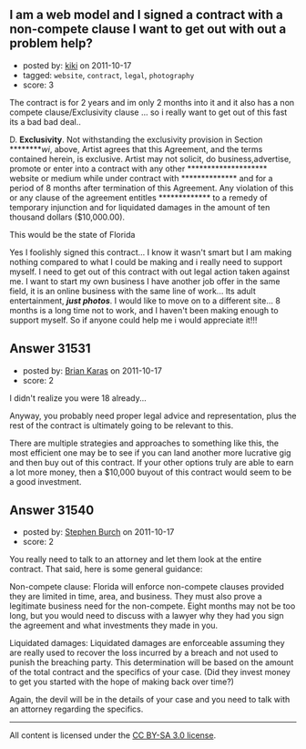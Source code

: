## I am a web model and I signed a contract with a non-compete clause I want to get out with out a problem help?

- posted by: [kiki](https://stackexchange.com/users/-1/13886-kiki) on 2011-10-17
- tagged: `website`, `contract`, `legal`, `photography`
- score: 3

The contract is for 2 years and im only 2 months into it and it also has a non compete clause/Exclusivity clause ... so i really want to get out of this fast its a bad bad deal..

D. **Exclusivity**. Not withstanding the exclusivity provision in Section *********wi*, above, Artist agrees that this Agreement, and the terms contained herein, is exclusive. Artist may not solicit, do business,advertise, promote or enter into a contract with any other ******************** website or medium while under contract with ************** and for a period of 8 months after termination of this Agreement. Any violation of this or any clause of the agreement entitles ************* to a remedy of temporary injunction and for liquidated damages in the amount of ten thousand dollars ($10,000.00).

This would be the state of Florida

Yes I foolishly signed this contract... I know it wasn't smart but I am making nothing compared to what I could be making and i really need to support myself. 
I need to get out of this contract with out legal action taken against me.
I want to start my own business I have another job offer in the same field, it is an online business with the same line of work... Its adult entertainment, ***just photos***. I would like to move on to a different site... 8 months is a long time not to work, and I haven't been making enough to support myself.
So if anyone could help me i would appreciate it!!!


## Answer 31531

- posted by: [Brian Karas](https://stackexchange.com/users/-1/8465-brian-karas) on 2011-10-17
- score: 2

I didn't realize you were 18 already...

Anyway, you probably need proper legal advice and representation, plus the rest of the contract is ultimately going to be relevant to this.

There are multiple strategies and approaches to something like this, the most efficient one may be to see if you can land another more lucrative gig and then buy out of this contract.  If your other options truly are able to earn a lot more money, then a $10,000 buyout of this contract would seem to be a good investment. 


## Answer 31540

- posted by: [Stephen Burch](https://stackexchange.com/users/-1/13763-stephen-burch) on 2011-10-17
- score: 2

You really need to talk to an attorney and let them look at the entire contract. That said, here is some general guidance:

Non-compete clause: Florida will enforce non-compete clauses provided they are limited in time, area, and business. They must also prove a legitimate business need for the non-compete. Eight months may not be too long, but you would need to discuss with a lawyer why they had you sign the agreement and what investments they made in you.

Liquidated damages: Liquidated damages are enforceable assuming they are really used to recover the loss incurred by a breach and not used to punish the breaching party. This determination will be based on the amount of the total contract and the specifics of your case. (Did they invest money to get you started with the hope of making back over time?)   

Again, the devil will be in the details of your case and you need to talk with an attorney regarding the specifics.   



---

All content is licensed under the [CC BY-SA 3.0 license](https://creativecommons.org/licenses/by-sa/3.0/).
